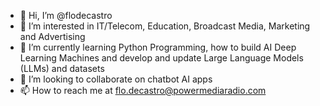 - 👋 Hi, I’m @flodecastro
- 👀 I’m interested in IT/Telecom, Education, Broadcast Media, Marketing and Advertising
- 🌱 I’m currently learning Python Programming, how to build AI Deep Learning Machines and develop and update Large Language Models (LLMs) and datasets
- 💞️ I’m looking to collaborate on chatbot AI apps
- 📫 How to reach me at flo.decastro@powermediaradio.com

<!---
flodecastro/flodecastro is a ✨ special ✨ repository because its `README.md` (this file) appears on your GitHub profile.
You can click the Preview link to take a look at your changes.
--->
